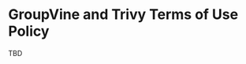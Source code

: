 # GroupVine and Trivy Terms of Use Policy
<span id="gv-site-policy"></span>

<span class="todo">
TBD
</span>